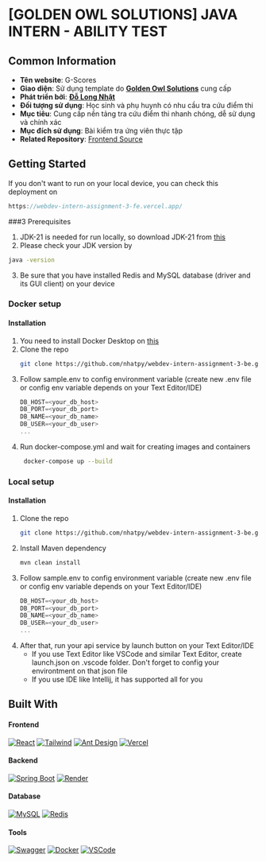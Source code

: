 # [GOLDEN OWL SOLUTIONS] JAVA INTERN - ABILITY TEST

## Common Information
- **Tên website**: G-Scores  
- **Giao diện**: Sử dụng template do [**Golden Owl Solutions**](https://github.com/GoldenOwlAsia) cung cấp  
- **Phát triển bởi**: [**Đỗ Long Nhật**](https://github.com/nhatpy)
- **Đối tượng sử dụng**: Học sinh và phụ huynh có nhu cầu tra cứu điểm thi  
- **Mục tiêu**: Cung cấp nền tảng tra cứu điểm thi nhanh chóng, dễ sử dụng và chính xác  
- **Mục đích sử dụng**: Bài kiểm tra ứng viên thực tập
- **Related Repository**: [Frontend Source](https://github.com/nhatpy/webdev-intern-assignment-3-fe)


## Getting Started
If you don't want to run on your local device, you can check this deployment on
```js
https://webdev-intern-assignment-3-fe.vercel.app/
```
###3 Prerequisites
1. JDK-21 is needed for run locally, so download JDK-21 from [this](https://www.oracle.com/vn/java/technologies/downloads/)
2. Please check your JDK version by
  ```sh
  java -version
  ```
3. Be sure that you have installed Redis and MySQL database (driver and its GUI client) on your device
### Docker setup
#### Installation
1. You need to install Docker Desktop on [this](https://www.docker.com/products/docker-desktop/)
2. Clone the repo
   ```sh
   git clone https://github.com/nhatpy/webdev-intern-assignment-3-be.git
   ```
3. Follow sample.env to config environment variable (create new .env file or config env variable depends on your Text Editor/IDE)
   ```js
   DB_HOST=<your_db_host>
   DB_PORT=<your_db_port>
   DB_NAME=<your_db_name>
   DB_USER=<your_db_user>
   ...
   ```
4. Run docker-compose.yml and wait for creating images and containers
   ```sh
    docker-compose up --build
   ```
### Local setup

#### Installation

1. Clone the repo
   ```sh
   git clone https://github.com/nhatpy/webdev-intern-assignment-3-be.git
   ```
2. Install Maven dependency
   ```sh
   mvn clean install
   ```
3. Follow sample.env to config environment variable (create new .env file or config env variable depends on your Text Editor/IDE)
   ```js
   DB_HOST=<your_db_host>
   DB_PORT=<your_db_port>
   DB_NAME=<your_db_name>
   DB_USER=<your_db_user>
   ...
   ```
4. After that, run your api service by launch button on your Text Editor/IDE
   - If you use Text Editor like VSCode and similar Text Editor, create launch.json on .vscode folder. Don't forget to config your environtment on that json file
   - If you use IDE like Intellij, it has supported all for you

## Built With

#### Frontend
 [![React][React.js]][React-url]
 [![Tailwind][Tailwind.css]][Tailwind-url]
 [![Ant Design][Antd.img]][Antd-url]
 [![Vercel][Vercel.img]][Vercel-url]

#### Backend
 [![Spring Boot][Spring.img]][Spring-url]
 [![Render][Render.img]][Render-url]

#### Database
 [![MySQL][MySQL.img]][MySQL-url]
 [![Redis][Redis.img]][Redis-url]

#### Tools
 [![Swagger][Swagger.img]][Swagger-url]
 [![Docker][Docker.img]][Docker-url]
 [![VSCode][VSCode.img]][VSCode-url]

<!-- MARKDOWN LINKS & IMAGES -->
<!-- https://www.markdownguide.org/basic-syntax/#reference-style-links -->
[React.js]: https://img.shields.io/badge/React-20232A?style=for-the-badge&logo=react&logoColor=61DAFB
[React-url]: https://reactjs.org/

[Tailwind.css]: https://img.shields.io/badge/Tailwind_CSS-38B2AC?style=for-the-badge&logo=tailwind-css&logoColor=white
[Tailwind-url]: https://tailwindcss.com/

[Antd.img]: https://img.shields.io/badge/Ant_Design-0170FE?style=for-the-badge&logo=ant-design&logoColor=white
[Antd-url]: https://ant.design/

[Vercel.img]: https://img.shields.io/badge/Vercel-000000?style=for-the-badge&logo=vercel&logoColor=white
[Vercel-url]: https://vercel.com/

[Spring.img]: https://img.shields.io/badge/Spring_Boot-6DB33F?style=for-the-badge&logo=spring-boot&logoColor=white
[Spring-url]: https://spring.io/projects/spring-boot

[Render.img]: https://img.shields.io/badge/Render-000000?style=for-the-badge&logo=render&logoColor=white
[Render-url]: https://render.com/

[MySQL.img]: https://img.shields.io/badge/MySQL-4479A1?style=for-the-badge&logo=mysql&logoColor=white
[MySQL-url]: https://www.mysql.com/

[Redis.img]: https://img.shields.io/badge/Redis-DC382D?style=for-the-badge&logo=redis&logoColor=white
[Redis-url]: https://redis.io/

[Swagger.img]: https://img.shields.io/badge/Swagger-85EA2D?style=for-the-badge&logo=swagger&logoColor=black
[Swagger-url]: https://swagger.io/

[Docker.img]: https://img.shields.io/badge/Docker-2496ED?style=for-the-badge&logo=docker&logoColor=white
[Docker-url]: https://www.docker.com/

[VSCode.img]: https://img.shields.io/badge/VSCode-007ACC?style=for-the-badge&logo=visual-studio-code&logoColor=white
[VSCode-url]: https://code.visualstudio.com/
